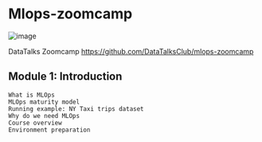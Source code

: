 # Mlops-zoomcamp
![image](https://user-images.githubusercontent.com/64213221/169748995-9c5775f5-3e4e-40f9-a3f7-7df7f5c63999.png)

DataTalks Zoomcamp https://github.com/DataTalksClub/mlops-zoomcamp
## Module 1: Introduction
	What is MLOps
	MLOps maturity model
	Running example: NY Taxi trips dataset
	Why do we need MLOps
	Course overview
	Environment preparation
